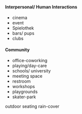 #### Interpersonal/ Human Interactions
- cinema
- event
- Spielothek
- bars/ pups
- clubs


#### Community
- office-coworking
- playing/day-care
- schools/ university
- meeting space
- restroom
- workshops
- playgrounds
- skater-park




outdoor seating
rain-cover